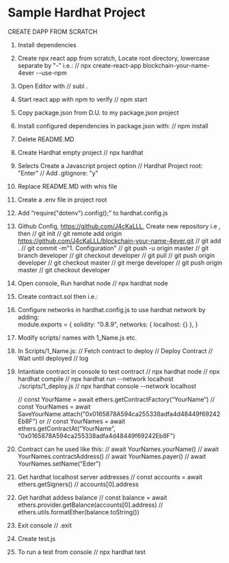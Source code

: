 # Sample Hardhat Project

CREATE DAPP FROM SCRATCH

1. Install dependencies
2. Create npx react app from scratch, Locate root directory, lowercase separate by "-" i.e.:
	// npx create-react-app blockchain-your-name-4ever --use-npm
3. Open Editor with
	// subl .
4. Start react app with npm to verify
	// npm start
5. Copy package.json from D.U. to my package.json project
6. Install configured dependencies in package.json with:
	// npm install
7. Delete README.MD
8. Create Hardhat empty project
	// npx hardhat
9. Selects Create a Javascript project option
	// Hardhat Project root: "Enter"
	// Add .gitignore: "y"
10. Replace README.MD with whis file
11. Create a .env file in project root
12. Add “require("dotenv").config();” to hardhat.config.js
13. Github Config, https://github.com/J4cKaLLL, Create new repository i.e , then
	// git init
	// git remote add origin https://github.com/J4cKaLLL/blockchain-your-name-4ever.git
	// git add .
	// git commit -m"1. Configuration"
	// git push -u origin master
	// git branch developer 
	// git checkout developer
	// git pull
	// git push origin developer 
	// git checkout master
	// git merge developer
	// git push origin master
	// git checkout developer
14. Open console, Run hardhat node
	// npx hardhat node
15. Create contract.sol then i.e.:
16. Configure networks in hardhat.config.js to use hardhat network by adding:	
	module.exports = {
		solidity: "0.8.9",
		networks: {
			localhost: {}
		},
	}
17. Modify scripts/ names with 1_Name.js etc.
18. In Scripts/1_Name.js:
	// Fetch contract to deploy
	// Deploy Contract
	// Wait until deployed
	// log
19. Intantiate contract in console to test contract
	// npx hardhat node 
	// npx hardhat compile 
	// npx hardhat run --network localhost ./scripts/1_deploy.js 
	// npx hardhat console --network localhost 

	// const YourName = await ethers.getContractFactory(“YourName”)	
	// const YourNames = await SaveYourName.attach("0x0165878A594ca255338adfa4d48449f69242Eb8F")
	or
	// const YourNames = await ethers.getContractAt(“YourName”, "0x0165878A594ca255338adfa4d48449f69242Eb8F")
20. Contract can he used like this:	
	// await YourNames.yourName()
	// await YourNames.contractAddress()
	// await YourNames.payer()
	// await YourNames.setName("Eder")
21. Get hardhat localhost server addresses
	// const accounts = await ethers.getSigners()
	// accounts[0].address
21. Get hardhat addess balance
	// const balance = await ethers.provider.getBalance(accounts[0].address)
	// ethers.utils.formatEther(balance.toString())
22. Exit console
	// .exit
23. Create test.js
24. To run a test from console
	// npx hardhat test
